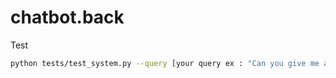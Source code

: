 # chatbot.back
Test
```bash
python tests/test_system.py --query [your query ex : "Can you give me an idea of mountain trip for next summer ?"] 
```